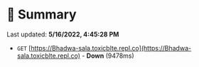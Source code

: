 # 📖 Summary
Last updated: **5/16/2022, 4:45:28 PM**

- `GET` [https://Bhadwa-sala.toxicblte.repl.co](https://Bhadwa-sala.toxicblte.repl.co) - **Down** (9478ms)
